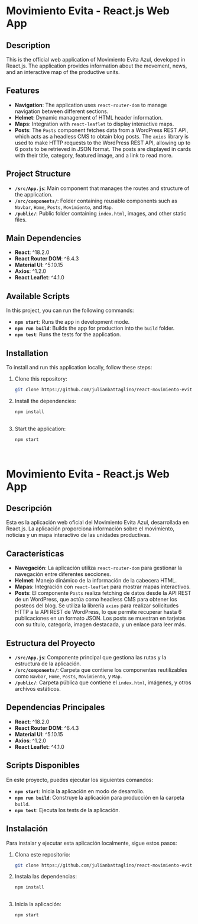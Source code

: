 # Movimiento Evita - React.js Web App

## Description

This is the official web application of Movimiento Evita Azul, developed in React.js. The application provides information about the movement, news, and an interactive map of the productive units.

## Features

- **Navigation**: The application uses `react-router-dom` to manage navigation between different sections.
- **Helmet**: Dynamic management of HTML header information.
- **Maps**: Integration with `react-leaflet` to display interactive maps.
- **Posts**: The `Posts` component fetches data from a WordPress REST API, which acts as a headless CMS to obtain blog posts. The `axios` library is used to make HTTP requests to the WordPress REST API, allowing up to 6 posts to be retrieved in JSON format. The posts are displayed in cards with their title, category, featured image, and a link to read more.

## Project Structure

- **`/src/App.js`**: Main component that manages the routes and structure of the application.
- **`/src/components/`**: Folder containing reusable components such as `Navbar`, `Home`, `Posts`, `Movimiento`, and `Map`.
- **`/public/`**: Public folder containing `index.html`, images, and other static files.

## Main Dependencies

- **React**: ^18.2.0
- **React Router DOM**: ^6.4.3
- **Material UI**: ^5.10.15
- **Axios**: ^1.2.0
- **React Leaflet**: ^4.1.0

## Available Scripts

In this project, you can run the following commands:

- **`npm start`**: Runs the app in development mode.
- **`npm run build`**: Builds the app for production into the `build` folder.
- **`npm test`**: Runs the tests for the application.

## Installation

To install and run this application locally, follow these steps:

1. Clone this repository:
   ```bash
   git clone https://github.com/julianbattaglino/react-movimiento-evita.git

2. Install the dependencies:
   ```bash
   npm install
    
3. Start the application:
   ```bash
   npm start

      
# Movimiento Evita - React.js Web App

## Descripción

Esta es la aplicación web oficial del Movimiento Evita Azul, desarrollada en React.js. La aplicación proporciona información sobre el movimiento, noticias y un mapa interactivo de las unidades productivas.

## Características

- **Navegación**: La aplicación utiliza `react-router-dom` para gestionar la navegación entre diferentes secciones.
- **Helmet**: Manejo dinámico de la información de la cabecera HTML.
- **Mapas**: Integración con `react-leaflet` para mostrar mapas interactivos.
- **Posts**: El componente `Posts` realiza fetching de datos desde la API REST de un WordPress, que actúa como headless CMS para obtener los posteos del blog. Se utiliza la librería `axios` para realizar solicitudes HTTP a la API REST de WordPress, lo que permite recuperar hasta 6 publicaciones en un formato JSON. Los posts se muestran en tarjetas con su título, categoría, imagen destacada, y un enlace para leer más.

## Estructura del Proyecto

- **`/src/App.js`**: Componente principal que gestiona las rutas y la estructura de la aplicación.
- **`/src/components/`**: Carpeta que contiene los componentes reutilizables como `Navbar`, `Home`, `Posts`, `Movimiento`, y `Map`.
- **`/public/`**: Carpeta pública que contiene el `index.html`, imágenes, y otros archivos estáticos.

## Dependencias Principales

- **React**: ^18.2.0
- **React Router DOM**: ^6.4.3
- **Material UI**: ^5.10.15
- **Axios**: ^1.2.0
- **React Leaflet**: ^4.1.0

## Scripts Disponibles

En este proyecto, puedes ejecutar los siguientes comandos:

- **`npm start`**: Inicia la aplicación en modo de desarrollo.
- **`npm run build`**: Construye la aplicación para producción en la carpeta `build`.
- **`npm test`**: Ejecuta los tests de la aplicación.

## Instalación

Para instalar y ejecutar esta aplicación localmente, sigue estos pasos:

1. Clona este repositorio:
   ```bash
   git clone https://github.com/julianbattaglino/react-movimiento-evita.git

2. Instala las dependencias:
   ```bash
   npm install
    
3. Inicia la aplicación:
   ```bash
   npm start
